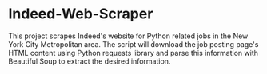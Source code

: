 # Indeed-Web-Scraper
This project scrapes Indeed's website for Python related jobs in the New York City Metropolitan area. The script will download the job posting page's HTML content using Python requests library and parse this information with Beautiful Soup to extract the desired information. 
